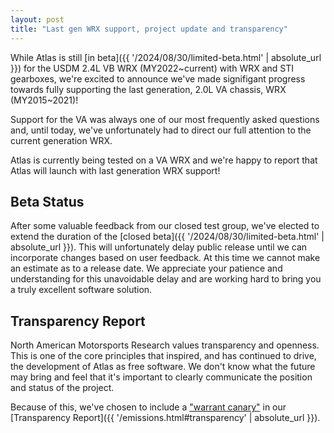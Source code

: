 ```yaml
---
layout: post
title: "Last gen WRX support, project update and transparency"
---
```


While Atlas is still [in beta]({{ '/2024/08/30/limited-beta.html' | absolute_url }}) for the USDM 2.4L VB WRX (MY2022~current) with WRX and STI gearboxes, we're excited to announce we've made signifigant progress towards fully supporting the last generation, 2.0L VA chassis, WRX (MY2015~2021)!

Support for the VA was always one of our most frequently asked questions and, until today, we've unfortunately had to direct our full attention to the current generation WRX.

Atlas is currently being tested on a VA WRX and we're happy to report that Atlas will launch with last generation WRX support!

## Beta Status

After some valuable feedback from our closed test group, we've elected to extend the duration of the [closed beta]({{ '/2024/08/30/limited-beta.html' | absolute_url }}). This will unfortunately delay public release until we can incorporate changes based on user feedback. At this time we cannot make an estimate as to a release date. We appreciate your patience and understanding for this unavoidable delay and are working hard to bring you a truly excellent software solution.

## Transparency Report

North American Motorsports Research values transparency and openness. This is one of the core principles that inspired, and has continued to drive, the development of Atlas as free software. We don't know what the future may bring and feel that it's important to clearly communicate the position and status of the project. 

Because of this, we've chosen to include a ["warrant canary"](https://www.cloudflare.com/learning/privacy/what-is-warrant-canary/) in our [Transparency Report]({{ '/emissions.html#transparency' | absolute_url }}).
